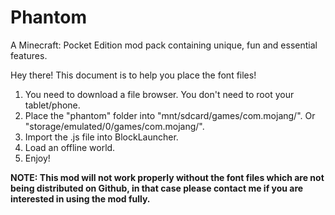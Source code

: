 # Phantom
A Minecraft: Pocket Edition mod pack containing unique, fun and essential features.

Hey there! This document is to help you place the font files!

1. You need to download a file browser. You don't need to root your tablet/phone.
2. Place the "phantom" folder into "mnt/sdcard/games/com.mojang/". Or "storage/emulated/0/games/com.mojang/".
3. Import the .js file into BlockLauncher.
4. Load an offline world.
5. Enjoy!

**NOTE: This mod will not work properly without the font files which are not being distributed on Github, in that case please contact me if you are interested in using the mod fully.**
